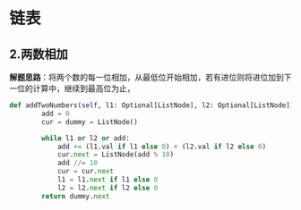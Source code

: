 # 链表
## 2.两数相加
**解题思路**：将两个数的每一位相加，从最低位开始相加，若有进位则将进位加到下一位的计算中，继续到最高位为止，
```Python
def addTwoNumbers(self, l1: Optional[ListNode], l2: Optional[ListNode]) -> Optional[ListNode]:
        add = 0
        cur = dummy = ListNode()

        while l1 or l2 or add:
            add += (l1.val if l1 else 0) + (l2.val if l2 else 0)
            cur.next = ListNode(add % 10)
            add //= 10
            cur = cur.next
            l1 = l1.next if l1 else 0
            l2 = l2.next if l2 else 0
        return dummy.next
```

